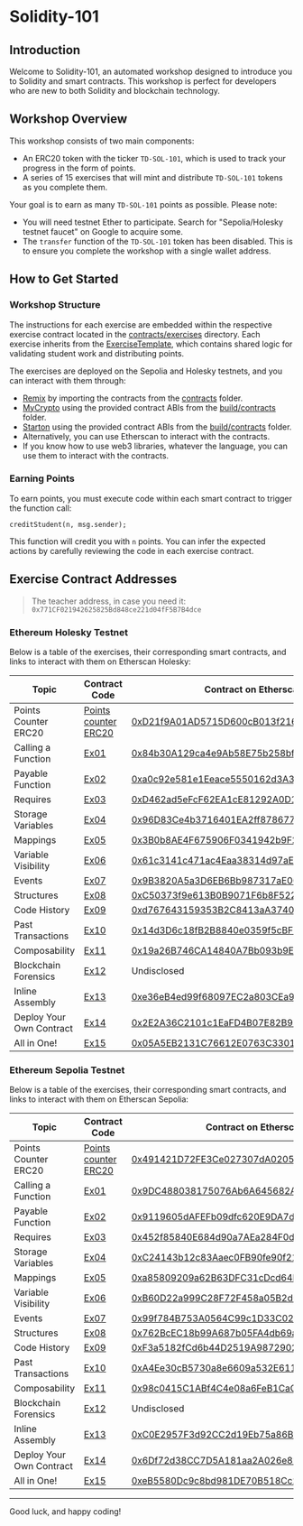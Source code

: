 # Solidity-101

## Introduction

Welcome to Solidity-101, an automated workshop designed to introduce you to Solidity and smart contracts. This workshop is perfect for developers who are new to both Solidity and blockchain technology.

## Workshop Overview

This workshop consists of two main components:
- An ERC20 token with the ticker `TD-SOL-101`, which is used to track your progress in the form of points.
- A series of 15 exercises that will mint and distribute `TD-SOL-101` tokens as you complete them.

Your goal is to earn as many `TD-SOL-101` points as possible. Please note:
- You will need testnet Ether to participate. Search for "Sepolia/Holesky testnet faucet" on Google to acquire some.
- The `transfer` function of the `TD-SOL-101` token has been disabled. This is to ensure you complete the workshop with a single wallet address.

## How to Get Started

### Workshop Structure

The instructions for each exercise are embedded within the respective exercise contract located in the [contracts/exercises](contracts/exercises) directory. Each exercise inherits from the [ExerciseTemplate](contracts/exerciseTemplate.sol), which contains shared logic for validating student work and distributing points.

The exercises are deployed on the Sepolia and Holesky testnets, and you can interact with them through:
- [Remix](https://remix.ethereum.org/) by importing the contracts from the [contracts](contracts) folder.
- [MyCrypto](https://mycrypto.com/contracts/interact) using the provided contract ABIs from the [build/contracts](build/contracts) folder.
- [Starton](https://app.starton.com/auth/login?redirect_to=https://app.starton.com/projects) using the provided contract ABIs from the [build/contracts](build/contracts) folder.
- Alternatively, you can use Etherscan to interact with the contracts.
- If you know how to use web3 libraries, whatever the language, you can use them to interact with the contracts.

### Earning Points

To earn points, you must execute code within each smart contract to trigger the function call:
```solidity
creditStudent(n, msg.sender);
```
This function will credit you with `n` points. You can infer the expected actions by carefully reviewing the code in each exercise contract.

## Exercise Contract Addresses
> The teacher address, in case you need it: `0x771CF021942625825Bd848ce221d04fF5B7B4dce`

### Ethereum Holesky Testnet
Below is a table of the exercises, their corresponding smart contracts, and links to interact with them on Etherscan Holesky:


| Topic                        | Contract Code                                         | Contract on Etherscan                                                                                     |
|------------------------------|------------------------------------------------------|------------------------------------------------------------------------------------------------------------|
| Points Counter ERC20          | [Points counter ERC20](contracts/TDERC20.sol)        | [0xD21f9A01AD5715D600cB013f21696d9d34bf1B51](https://holesky.etherscan.io/address/0xD21f9A01AD5715D600cB013f21696d9d34bf1B51)                     |
| Calling a Function            | [Ex01](contracts/exercises/ex01.sol)                 | [0x84b30A129ca4e9Ab58E75b258bfCb4C3C676B297](https://holesky.etherscan.io/address/0x84b30A129ca4e9Ab58E75b258bfCb4C3C676B297)                     |
| Payable Function              | [Ex02](contracts/exercises/ex02.sol)                 | [0xa0c92e581e1Eeace5550162d3A36Ab6eeFAa88c9](https://holesky.etherscan.io/address/0xa0c92e581e1Eeace5550162d3A36Ab6eeFAa88c9)                     |
| Requires                      | [Ex03](contracts/exercises/ex03.sol)                 | [0xD462ad5eFcF62EA1cE81292A0D155b842778ff61](https://holesky.etherscan.io/address/0xD462ad5eFcF62EA1cE81292A0D155b842778ff61)                     |
| Storage Variables             | [Ex04](contracts/exercises/ex04.sol)                 | [0x96D83Ce4b3716401EA2ff878677Ff6526fed6b54](https://holesky.etherscan.io/address/0x96D83Ce4b3716401EA2ff878677Ff6526fed6b54)                     |
| Mappings                      | [Ex05](contracts/exercises/ex05.sol)                 | [0x3B0b8AE4F675906F0341942b9F29fAE291B1ce46](https://holesky.etherscan.io/address/0x3B0b8AE4F675906F0341942b9F29fAE291B1ce46)                     |
| Variable Visibility           | [Ex06](contracts/exercises/ex06.sol)                 | [0x61c3141c471ac4Eaa38314d97aE9516E4FD5D28d](https://holesky.etherscan.io/address/0x61c3141c471ac4Eaa38314d97aE9516E4FD5D28d)                     |
| Events                        | [Ex07](contracts/exercises/ex07.sol)                 | [0x9B3820A5a3D6EB6Bb987317aE00B40a21c7B0F92](https://holesky.etherscan.io/address/0x9B3820A5a3D6EB6Bb987317aE00B40a21c7B0F92)                     |
| Structures                    | [Ex08](contracts/exercises/ex08.sol)                 | [0xC50373f9e613B0B9071F6b8F5222C2186FA01F0A](https://holesky.etherscan.io/address/0xC50373f9e613B0B9071F6b8F5222C2186FA01F0A)                     |
| Code History                  | [Ex09](contracts/exercises/ex09.sol)                 | [0xd767643159353B2C8413aA37402Ad17620dc2F27](https://holesky.etherscan.io/address/0xd767643159353B2C8413aA37402Ad17620dc2F27)                     |
| Past Transactions             | [Ex10](contracts/exercises/ex10.sol)                 | [0x14d3D6c18fB2B8840e0359f5cBF8d447eD96146F](https://holesky.etherscan.io/address/0x14d3D6c18fB2B8840e0359f5cBF8d447eD96146F)                     |
| Composability                 | [Ex11](contracts/exercises/ex11.sol)                 | [0x19a26B746CA14840A7Bb093b9E5d728Ef64DE9FD](https://holesky.etherscan.io/address/0x19a26B746CA14840A7Bb093b9E5d728Ef64DE9FD)                     |
| Blockchain Forensics          | [Ex12](contracts/exercises/ex12.sol)                 | Undisclosed           
| Inline Assembly                 | [Ex13](contracts/exercises/ex13.sol)                 | [0xe36eB4ed99f68097EC2a803CEa9a2E8C0D6c4D60](https://holesky.etherscan.io/address/0xe36eB4ed99f68097EC2a803CEa9a2E8C0D6c4D60)                                                                                      |
| Deploy Your Own Contract       | [Ex14](contracts/exercises/ex14.sol)                 | [0x2E2A36C2101c1EaFD4B07E82B99Eb5BDB7D0563F](https://holesky.etherscan.io/address/0x2E2A36C2101c1EaFD4B07E82B99Eb5BDB7D0563F)                     |
| All in One!                   | [Ex15](contracts/exercises/ex15.sol)                 | [0x05A5EB2131C76612E0763C33016036F42B6840b7](https://holesky.etherscan.io/address/0x05A5EB2131C76612E0763C33016036F42B6840b7)       


### Ethereum Sepolia Testnet
Below is a table of the exercises, their corresponding smart contracts, and links to interact with them on Etherscan Sepolia:

| Topic                        | Contract Code                                         | Contract on Etherscan                                                                                     |
|------------------------------|------------------------------------------------------|------------------------------------------------------------------------------------------------------------|
| Points Counter ERC20          | [Points counter ERC20](contracts/TDERC20.sol)        | [0x491421D72FE3Ce027307dA0205A2f7Ca3115F0cb](https://sepolia.etherscan.io/address/0x491421D72FE3Ce027307dA0205A2f7Ca3115F0cb)                     |
| Calling a Function            | [Ex01](contracts/exercises/ex01.sol)                 | [0x9DC488038175076Ab6A645682A9148D63D5841d4](https://sepolia.etherscan.io/address/0x9DC488038175076Ab6A645682A9148D63D5841d4)                     |
| Payable Function              | [Ex02](contracts/exercises/ex02.sol)                 | [0x9119605dAFEFb09dfc620E9DA7dfD6Ec62A4c442](https://sepolia.etherscan.io/address/0x9119605dAFEFb09dfc620E9DA7dfD6Ec62A4c442)                     |
| Requires                      | [Ex03](contracts/exercises/ex03.sol)                 | [0x452f85840E684d90a7AEa284F0d12FEe469F469a](https://sepolia.etherscan.io/address/0x452f85840E684d90a7AEa284F0d12FEe469F469a)                     |
| Storage Variables             | [Ex04](contracts/exercises/ex04.sol)                 | [0xC24143b12c83Aaec0FB90fe90f219623bc048c0E](https://sepolia.etherscan.io/address/0xC24143b12c83Aaec0FB90fe90f219623bc048c0E)                     |
| Mappings                      | [Ex05](contracts/exercises/ex05.sol)                 | [0xa85809209a62B63DFC31cDcd64D9916d6BD282Ea](https://sepolia.etherscan.io/address/0xa85809209a62B63DFC31cDcd64D9916d6BD282Ea)                     |
| Variable Visibility           | [Ex06](contracts/exercises/ex06.sol)                 | [0xB60D22a999C28F72F458a05B2d0bcFdACa8C0ECE](https://sepolia.etherscan.io/address/0xB60D22a999C28F72F458a05B2d0bcFdACa8C0ECE)                     |
| Events                        | [Ex07](contracts/exercises/ex07.sol)                 | [0x99f784B753A0564C99c1D33C027E4306767e186e](https://sepolia.etherscan.io/address/0x99f784B753A0564C99c1D33C027E4306767e186e)                     |
| Structures                    | [Ex08](contracts/exercises/ex08.sol)                 | [0x762BcEC18b99A687b05FA4db69a8D80D1E9fa2E5](https://sepolia.etherscan.io/address/0x762BcEC18b99A687b05FA4db69a8D80D1E9fa2E5)                     |
| Code History                  | [Ex09](contracts/exercises/ex09.sol)                 | [0xF3a5182fCd6b44D2519A987290277FDe38F452fc](https://sepolia.etherscan.io/address/0xF3a5182fCd6b44D2519A987290277FDe38F452fc)                     |
| Past Transactions             | [Ex10](contracts/exercises/ex10.sol)                 | [0xA4Ee30cB5730a8e6609a532E6111E774bC206200](https://sepolia.etherscan.io/address/0xA4Ee30cB5730a8e6609a532E6111E774bC206200)                     |
| Composability                 | [Ex11](contracts/exercises/ex11.sol)                 | [0x98c0415C1ABf4C4e08a6FeB1CaC95b9CEA4673F0](https://sepolia.etherscan.io/address/0x98c0415C1ABf4C4e08a6FeB1CaC95b9CEA4673F0)                     |
| Blockchain Forensics          | [Ex12](contracts/exercises/ex12.sol)                 | Undisclosed                                                                                                |
| Inline Assembly                 | [Ex13](contracts/exercises/ex13.sol)                 | [0xC0E2957F3d92CC2d19Eb75a86B51663D56448Ebb](https://holesky.etherscan.io/address/0xC0E2957F3d92CC2d19Eb75a86B51663D56448Ebb)                     
| Deploy Your Own Contract       | [Ex14](contracts/exercises/ex14.sol)                 | [0x6Df72d38CC7D5A181aa2A026e89d8D95a8576619](https://sepolia.etherscan.io/address/0x6Df72d38CC7D5A181aa2A026e89d8D95a8576619)                     |
| All in One!                   | [Ex15](contracts/exercises/ex15.sol)                 | [0xeB5580Dc9c8bd981DE70B518Cc2d614E2CE7BDE4](https://sepolia.etherscan.io/address/0xeB5580Dc9c8bd981DE70B518Cc2d614E2CE7BDE4)                     |



---
Good luck, and happy coding!
